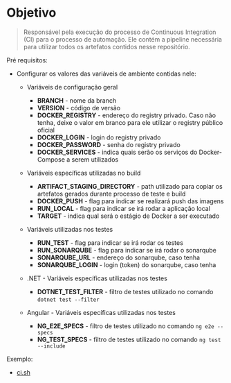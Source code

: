 # Objetivo

> Responsável pela execução do processo de Continuous Integration (CI) para o processo de automação. Ele contém a pipeline necessária para utilizar todos os artefatos contidos nesse repositório.

Pré requisitos:
- Configurar os valores das variáveis de ambiente contidas nele:

  - Variáveis de configuração geral
    - **BRANCH** - nome da branch
    - **VERSION** - código de versão
    - **DOCKER_REGISTRY** - endereço do registry privado. Caso não tenha, deixe o valor em branco para ele utilizar o registry público oficial
    - **DOCKER_LOGIN** - login do registry privado
    - **DOCKER_PASSWORD** - senha do registry privado
    - **DOCKER_SERVICES** - indica quais serão os serviços do Docker-Compose a serem utilizados

  - Variáveis específicas utilizadas no build
    - **ARTIFACT_STAGING_DIRECTORY** - path utilizado para copiar os artefatos gerados durante processo de teste e build
    - **DOCKER_PUSH** - flag para indicar se realizará push das imagens
    - **RUN_LOCAL** - flag para indicar se irá rodar a aplicação local
    - **TARGET** - indica qual será o estágio de Docker a ser executado

  - Variáveis utilizadas nos testes
    - **RUN_TEST** - flag para indicar se irá rodar os testes
    - **RUN_SONARQUBE** - flag para indicar se irá rodar o sonarqube
    - **SONARQUBE_URL** - endereço do sonarqube, caso tenha
    - **SONARQUBE_LOGIN** - login (token) do sonarqube, caso tenha

  - .NET - Variáveis específicas utilizadas nos testes
    - **DOTNET_TEST_FILTER** - filtro de testes utilizado no comando `dotnet test --filter`

  - Angular - Variáveis específicas utilizadas nos testes
    - **NG_E2E_SPECS** - filtro de testes utilizado no comando `ng e2e --specs`
    - **NG_TEST_SPECS** - filtro de testes utilizado no comando `ng test --include`

Exemplo:
- [ci.sh](../ci.sh)
